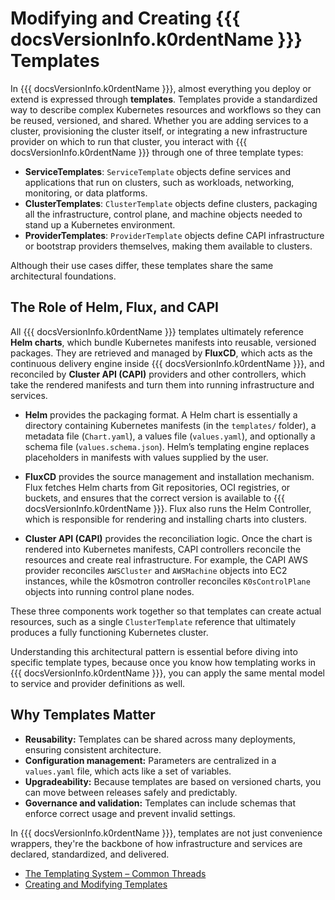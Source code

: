 # Modifying and Creating {{{ docsVersionInfo.k0rdentName }}} Templates

In {{{ docsVersionInfo.k0rdentName }}}, almost everything you deploy or extend is expressed through **templates**. Templates provide a standardized way to describe complex Kubernetes resources and workflows so they can be reused, versioned, and shared. Whether you are adding services to a cluster, provisioning the cluster itself, or integrating a new infrastructure provider on which to run that cluster, you interact with {{{ docsVersionInfo.k0rdentName }}} through one of three template types:

- **ServiceTemplates**: `ServiceTemplate` objects define services and applications that run on clusters, such as workloads, networking, monitoring, or data platforms.  
- **ClusterTemplates**: `ClusterTemplate` objects define clusters, packaging all the infrastructure, control plane, and machine objects needed to stand up a Kubernetes environment.  
- **ProviderTemplates**: `ProviderTemplate` objects define CAPI infrastructure or bootstrap providers themselves, making them available to clusters.  

Although their use cases differ, these templates share the same architectural foundations.

## The Role of Helm, Flux, and CAPI

All {{{ docsVersionInfo.k0rdentName }}} templates ultimately reference **Helm charts**, which bundle Kubernetes manifests into reusable, versioned packages. They are retrieved and managed by **FluxCD**, which acts as the continuous delivery engine inside {{{ docsVersionInfo.k0rdentName }}}, and reconciled by **Cluster API (CAPI)** providers and other controllers, which take the rendered manifests and turn them into running infrastructure and services.  

- **Helm** provides the packaging format. A Helm chart is essentially a directory containing Kubernetes manifests (in the `templates/` folder), a metadata file (`Chart.yaml`), a values file (`values.yaml`), and optionally a schema file (`values.schema.json`). Helm’s templating engine replaces placeholders in manifests with values supplied by the user.  

- **FluxCD** provides the source management and installation mechanism. Flux fetches Helm charts from Git repositories, OCI registries, or buckets, and ensures that the correct version is available to {{{ docsVersionInfo.k0rdentName }}}. Flux also runs the Helm Controller, which is responsible for rendering and installing charts into clusters.  

- **Cluster API (CAPI)** provides the reconciliation logic. Once the chart is rendered into Kubernetes manifests, CAPI controllers reconcile the resources and create real infrastructure. For example, the CAPI AWS provider reconciles `AWSCluster` and `AWSMachine` objects into EC2 instances, while the k0smotron controller reconciles `K0sControlPlane` objects into running control plane nodes.  

These three components work together so that templates can create actual resources, such as a single `ClusterTemplate` reference that ultimately produces a fully functioning Kubernetes cluster.

Understanding this architectural pattern is essential before diving into specific template types, because once you know how templating works in {{{ docsVersionInfo.k0rdentName }}}, you can apply the same mental model to service and provider definitions as well.

## Why Templates Matter

- **Reusability:** Templates can be shared across many deployments, ensuring consistent architecture.  
- **Configuration management:** Parameters are centralized in a `values.yaml` file, which acts like a set of variables.  
- **Upgradeability:** Because templates are based on versioned charts, you can move between releases safely and predictably.  
- **Governance and validation:** Templates can include schemas that enforce correct usage and prevent invalid settings.  

In {{{ docsVersionInfo.k0rdentName }}}, templates are not just convenience wrappers, they're the backbone of how infrastructure and services are declared, standardized, and delivered.

- [The Templating System – Common Threads](the-templating-system-common-threads.md)
- [Creating and Modifying Templates](modifying-clusterTemplates.md)
